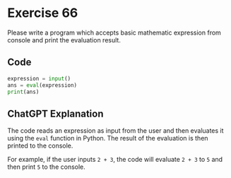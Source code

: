 # Exercise 66
Please write a program which accepts basic mathematic expression from console and print the evaluation result.

## Code
```python
expression = input()
ans = eval(expression)
print(ans)
```

## ChatGPT Explanation
The code reads an expression as input from the user and then evaluates it using the `eval` function in Python. The result of the evaluation is then printed to the console.

For example, if the user inputs `2 + 3`, the code will evaluate `2 + 3` to `5` and then print `5` to the console.